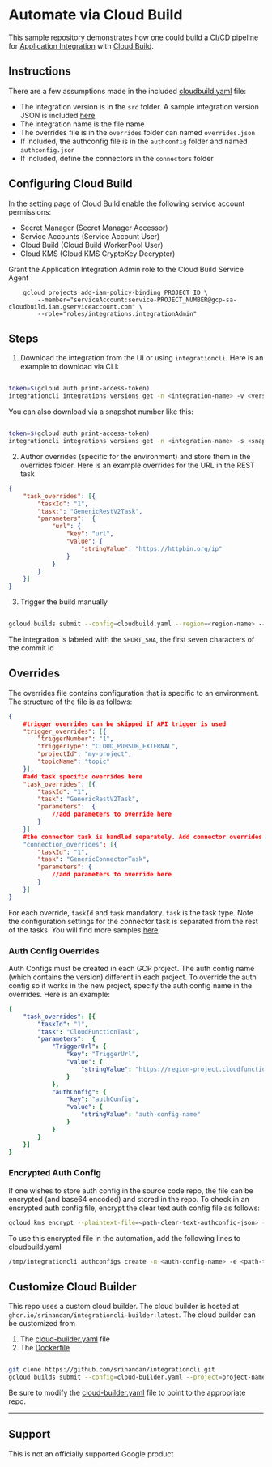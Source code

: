 # Automate via Cloud Build

This sample repository demonstrates how one could build a CI/CD pipeline for [Application Integration](https://cloud.google.com/application-integration/docs/overview) with [Cloud Build](https://cloud.google.com/build/docs).

## Instructions

There are a few assumptions made in the included [cloudbuild.yaml](./cloudbuild.yaml) file:

* The integration version is in the `src` folder. A sample integration version JSON is included [here](./src/sample.json)
* The integration name is the file name
* The overrides file is in the `overrides` folder can named `overrides.json`
* If included, the authconfig file is in the `authconfig` folder and named `authconfig.json`
* If included, define the connectors in the `connectors` folder

## Configuring Cloud Build

In the setting page of Cloud Build enable the following service account permissions:
* Secret Manager (Secret Manager Accessor)
* Service Accounts (Service Account User)
* Cloud Build (Cloud Build WorkerPool User)
* Cloud KMS (Cloud KMS CryptoKey Decrypter)

Grant the Application Integration Admin role to the Cloud Build Service Agent

```
    gcloud projects add-iam-policy-binding PROJECT_ID \
        --member="serviceAccount:service-PROJECT_NUMBER@gcp-sa-cloudbuild.iam.gserviceaccount.com" \
        --role="roles/integrations.integrationAdmin"
```

## Steps

1. Download the integration from the UI or using `integrationcli`. Here is an example to download via CLI:

```sh

token=$(gcloud auth print-access-token)
integrationcli integrations versions get -n <integration-name> -v <version> -p <project-id> -r <region-name> -t $token > ./src/<integration-name>.json
```

You can also download via a snapshot number like this:

```sh

token=$(gcloud auth print-access-token)
integrationcli integrations versions get -n <integration-name> -s <snapshot> -p <dev-project-id> -r <region-name> -t $token > ./src/<integration-name>.json
```

2. Author overrides (specific for the environment) and store them in the overrides folder. Here is an example overrides for the URL in the REST task

```json
{
    "task_overrides": [{
        "taskId": "1",
        "task:": "GenericRestV2Task",
        "parameters":  {
            "url": {
                "key": "url",
                "value": {
                    "stringValue": "https://httpbin.org/ip"
                }
            }
        }
    }]
}
```

3. Trigger the build manually

```sh

gcloud builds submit --config=cloudbuild.yaml --region=<region-name> --project=<qa-project-name>
```

The integration is labeled with the `SHORT_SHA`, the first seven characters of the commit id

## Overrides

The overrides file contains configuration that is specific to an environment. The structure of the file is as follows:

```json
{
    #trigger overrides can be skipped if API trigger is used
    "trigger_overrides": [{
        "triggerNumber": "1",
        "triggerType": "CLOUD_PUBSUB_EXTERNAL",
        "projectId": "my-project",
        "topicName": "topic"
    }],
    #add task specific overrides here
    "task_overrides": [{
        "taskId": "1",
        "task": "GenericRestV2Task",
        "parameters":  {
            //add parameters to override here
        }
    }]
    #the connector task is handled separately. Add connector overrides here.
    "connection_overrides": [{
        "taskId": "1",
        "task": "GenericConnectorTask",
        "parameters": {
            //add parameters to override here
        }
    }]
}
```

For each override, `taskId` and `task` mandatory. `task` is the task type. Note the configuration settings for the connector task is separated from the rest of the tasks. You will find more samples [here](../test)

### Auth Config Overrides

Auth Configs must be created in each GCP project. The auth config name (which contains the version) different in each project. To override the auth config so it works in the new project, specify the auth config name in the overrides. Here is an example:

```yaml
{
    "task_overrides": [{
        "taskId": "1",
        "task": "CloudFunctionTask",
        "parameters":  {
            "TriggerUrl": {
                "key": "TriggerUrl",
                "value": {
                    "stringValue": "https://region-project.cloudfunctions.net/helloWorld"
                }
            },
            "authConfig": {
                "key": "authConfig",
                "value": {
                    "stringValue": "auth-config-name"
                }
            }
        }
    }]
}
```

### Encrypted Auth Config

If one wishes to store auth config in the source code repo, the file can be encrypted (and base64 encoded) and stored in the repo. To check in an encrypted auth config file, encrypt the clear text auth config file as follows:

```bash
gcloud kms encrypt --plaintext-file=<path-clear-text-authconfig-json> --keyring <key-ring-name> --project <project-id> --location <location> --ciphertext-file=<encrypted-file-name> --key=<kms-key-name>
```

To use this encrypted file in the automation, add the following lines to cloudbuild.yaml

```bash
/tmp/integrationcli authconfigs create -n <auth-config-name> -e <path-to-encrypted-file> -k <cloud-kms-decryption-key-name>
```

## Customize Cloud Builder

This repo uses a custom cloud builder. The cloud builder is hosted at `ghcr.io/srinandan/integrationcli-builder:latest`. The cloud builder can be customized from

1. The [cloud-builder.yaml](../cloud-builder.yaml) file
2. The [Dockerfile](../Dockerfile.builder)

```sh

git clone https://github.com/srinandan/integrationcli.git
gcloud builds submit --config=cloud-builder.yaml --project=project-name
```

Be sure to modify the [cloud-builder.yaml](../cloud-builder.yaml) file to point to the appropriate repo.

___

## Support

This is not an officially supported Google product
